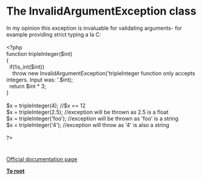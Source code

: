 # The InvalidArgumentException class




<div class="phpcode"><span class="html">
In my opinion this exception is invaluable for validating arguments- for example providing strict typing a la C:<br><br><span class="default">&lt;?php<br></span><span class="keyword">function </span><span class="default">tripleInteger</span><span class="keyword">(</span><span class="default">$int</span><span class="keyword">)<br>{<br>&#xA0; if(!</span><span class="default">is_int</span><span class="keyword">(</span><span class="default">$int</span><span class="keyword">))<br>&#xA0; &#xA0; throw new </span><span class="default">InvalidArgumentException</span><span class="keyword">(</span><span class="string">&apos;tripleInteger function only accepts integers. Input was: &apos;</span><span class="keyword">.</span><span class="default">$int</span><span class="keyword">);<br>&#xA0; return </span><span class="default">$int </span><span class="keyword">* </span><span class="default">3</span><span class="keyword">;<br>}<br><br></span><span class="default">$x </span><span class="keyword">= </span><span class="default">tripleInteger</span><span class="keyword">(</span><span class="default">4</span><span class="keyword">); </span><span class="comment">//$x == 12<br></span><span class="default">$x </span><span class="keyword">= </span><span class="default">tripleInteger</span><span class="keyword">(</span><span class="default">2.5</span><span class="keyword">); </span><span class="comment">//exception will be thrown as 2.5 is a float<br></span><span class="default">$x </span><span class="keyword">= </span><span class="default">tripleInteger</span><span class="keyword">(</span><span class="string">&apos;foo&apos;</span><span class="keyword">); </span><span class="comment">//exception will be thrown as &apos;foo&apos; is a string<br></span><span class="default">$x </span><span class="keyword">= </span><span class="default">tripleInteger</span><span class="keyword">(</span><span class="string">&apos;4&apos;</span><span class="keyword">); </span><span class="comment">//exception will throw as &apos;4&apos; is also a string<br><br></span><span class="default">?&gt;</span>
</span>
</div>
  

#

[Official documentation page](https://www.php.net/manual/en/class.invalidargumentexception.php)

**[To root](/README.md)**